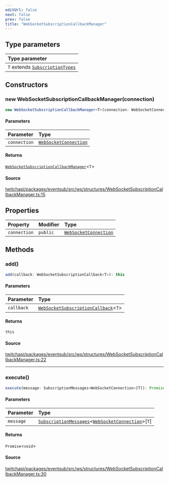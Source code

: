 ```yaml
---
editUrl: false
next: false
prev: false
title: "WebSocketSubscriptionCallbackManager"
---
```


## Type parameters

| Type parameter |
| :------ |
| `T` extends [`SubscriptionTypes`](/api/eventsub/enumerations/subscriptiontypes/) |

## Constructors

### new WebSocketSubscriptionCallbackManager(connection)

```ts
new WebSocketSubscriptionCallbackManager<T>(connection: WebSocketConnection): WebSocketSubscriptionCallbackManager<T>
```

#### Parameters

| Parameter | Type |
| :------ | :------ |
| `connection` | [`WebSocketConnection`](/api/eventsub/classes/websocketconnection/) |

#### Returns

[`WebSocketSubscriptionCallbackManager`](/api/eventsub/classes/websocketsubscriptioncallbackmanager/)\<`T`\>

#### Source

[twitchapi/packages/eventsub/src/ws/structures/WebSocketSubscriptionCallbackManager.ts:15](https://github.com/pablornc/twitchapi//blob/3baa008ac8be1133cbb9253985d5d4cd48b4e780/packages/eventsub/src/ws/structures/WebSocketSubscriptionCallbackManager.ts#L15)

## Properties

| Property | Modifier | Type |
| :------ | :------ | :------ |
| `connection` | `public` | [`WebSocketConnection`](/api/eventsub/classes/websocketconnection/) |

## Methods

### add()

```ts
add(callback: WebSocketSubscriptionCallback<T>): this
```

#### Parameters

| Parameter | Type |
| :------ | :------ |
| `callback` | [`WebSocketSubscriptionCallback`](/api/eventsub/type-aliases/websocketsubscriptioncallback/)\<`T`\> |

#### Returns

`this`

#### Source

[twitchapi/packages/eventsub/src/ws/structures/WebSocketSubscriptionCallbackManager.ts:22](https://github.com/pablornc/twitchapi//blob/3baa008ac8be1133cbb9253985d5d4cd48b4e780/packages/eventsub/src/ws/structures/WebSocketSubscriptionCallbackManager.ts#L22)

***

### execute()

```ts
execute(message: SubscriptionMessages<WebSocketConnection>[T]): Promise<void>
```

#### Parameters

| Parameter | Type |
| :------ | :------ |
| `message` | [`SubscriptionMessages`](/api/eventsub/interfaces/subscriptionmessages/)\<[`WebSocketConnection`](/api/eventsub/classes/websocketconnection/)\>\[`T`\] |

#### Returns

`Promise`\<`void`\>

#### Source

[twitchapi/packages/eventsub/src/ws/structures/WebSocketSubscriptionCallbackManager.ts:30](https://github.com/pablornc/twitchapi//blob/3baa008ac8be1133cbb9253985d5d4cd48b4e780/packages/eventsub/src/ws/structures/WebSocketSubscriptionCallbackManager.ts#L30)
